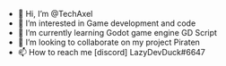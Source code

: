 - 👋 Hi, I’m @TechAxel
- 👀 I’m interested in Game development and code
- 🌱 I’m currently learning Godot game engine GD Script
- 💞️ I’m looking to collaborate on my project Piraten
- 📫 How to reach me [discord] LazyDevDuck#6647

<!---
TechAxel/TechAxel is a ✨ special ✨ repository because its `README.md` (this file) appears on your GitHub profile.
You can click the Preview link to take a look at your changes.
--->
